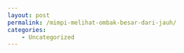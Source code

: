 ```yaml
---
layout: post
permalink: /mimpi-melihat-ombak-besar-dari-jauh/
categories:
    - Uncategorized
---
```



